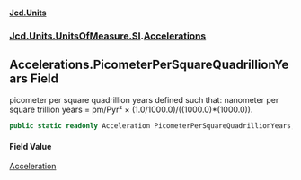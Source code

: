 #### [Jcd.Units](index 'index')
### [Jcd.Units.UnitsOfMeasure.SI](Jcd.Units.UnitsOfMeasure.SI 'Jcd.Units.UnitsOfMeasure.SI').[Accelerations](Accelerations 'Jcd.Units.UnitsOfMeasure.SI.Accelerations')

## Accelerations.PicometerPerSquareQuadrillionYears Field

picometer per square quadrillion years defined such that: nanometer per square trillion years = pm/Pyr² ×
(1.0/1000.0)/((1000.0)*(1000.0)).

```csharp
public static readonly Acceleration PicometerPerSquareQuadrillionYears;
```

#### Field Value
[Acceleration](Acceleration 'Jcd.Units.UnitTypes.Acceleration')